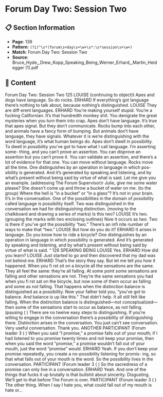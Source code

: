 # Forum Day Two: Session Two

## 📋 Section Information

- **Page**: 139
- **Pattern**: `(?i)^\s*(forum\s+day\s+\w+\s*:\s*session\s+\w+)`
- **Match**: Forum Day Two: Session Two
- **Source**: Bruce_Hyde,_Drew_Kopp_Speaking_Being_Werner_Erhard,_Martin_Heidegger (1).pdf

## 📄 Content

Forum Day Two: Session Two
125
LOUISE (continuing to object)t
Apes and dogs have language. So do rocks.
ERHARD
If everything’s got language there’s nothing to talk about, because nothing’s distinguished.
LOUISE
They are diff erent languages.
ERHARD
You’re making yourself stupid. You’re a fucking Californian. It’s that hundredth monkey shit.
You denigrate the great mysteries when you turn them into crap. Apes don’t have language. It’s
true that apes signal. But they don’t communicate. Rocks bump into each other, and animals
have a fancy form of bumping. But animals don’t have language, they have signals. Whatever it
is we’re distinguishing with the word language, it’s what human beings do. Apes don’t dwell in
possibility. To dwell in possibility you’ve got to have what I call language. I’m asserting some-
thing, and you can’t prove an assertion. You can disprove an assertion but you can’t prove it.
You can validate an assertion, and there’s a lot of evidence for that one. You can move without
language. Rocks move all the time. One distinguishes by an operation in language in which pos-
sibility is generated. And it’s generated by speaking and listening, and by what’s present without
being said by virtue of what is said. Let me give you an example.
(addressing The Forum Supervisor)r
Julie, give me some water please? She doesn’t come up and throw a bucket of water on me.
(to the group)
Where the hell is “in a bucket” or “in a glass”? It’s not in your brain. It’s in the conversation.
One of the possibilities in the domain of possibility called language is possibility itself. Two was
distinguished in the conversation we had for distinguishing distinction.
(moving to the chalkboard and drawing a series of marks)
Is this two?
LOUISE
It’s two.
(grouping the marks with two enclosing outlines)
Now it occurs as two. Two is there if you’ve got the possibility “two.” There’s an infi nite number
of ways to make that “two.”
LOUISE
But how do you do it?
ERHARD
It arises in language. Do you know how to ride a bicycle?
One distinguishes by an operation in language
in which possibility is generated. And it’s
generated by speaking and listening, and by
what’s present without being said by virtue of
what is said.
“
126
SPEAKING BEING
LOUISE
Yes.
ERHARD
How did you learn?
LOUISE
Just started to go and then discovered that my dad was not behind me.
ERHARD
That’s the story they say. But let me tell you how it happened. When you fi rst sit on a bicycle
all the sensations are the same. They all feel the same: they’re all falling. At some point some
sensations are falling and other sensations are not. They’re the same sensations you had when
you fi rst sat on the bicycle, but now some of them occur as falling and some as not falling. That
happens when the distinction balance is distinguished as a possibility. Now your father told
you, “you’ve got to balance. And balance is up like this.” That didn’t help. It all still felt like
falling. When the distinction balance is distinguished—not conceptualized—then some of the
sensations start to occur as balance, as not falling.
(pausing
(
)
There are no twelve easy steps to distinguishing. If you’re willing to engage in the conversation
there’s a possibility of distinguishing there. Distinction arises in the conversation. You just can’t
see conversation. Very useful conversation. Thank you.
ANOTHER PARTICIPANT (Forum leader 3
(
)
When you said “I promise,” a promise falls out of your mouth; if I had listened to you promise
twenty times and not keep your promise, then when you said the word “promise,” a promise
wouldn’t fall out of your mouth, just the word “promise” would.
ERHARD
Yeah. If you don’t keep your promise repeatedly, you create a no-possibility listening for promis-
ing, so that what falls out of your mouth is the word. So the possibility lives in the conversation.
PARTICIPANT (Forum leader 3
(
)
So the sacredness of a promise can only live in a conversation.
ERHARD
Yeah. And one of the things that fucks it up brutally is that bullshit about sincerity. Disgusting.
We’ll get to that before The Forum is over.
PARTICIPANT (Forum leader 3
(
)
The other thing. When I say I hate you, what could fall out of my mouth is hate or...